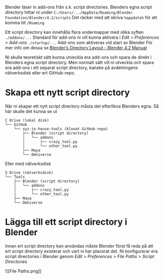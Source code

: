 Blender läser in add-ons från s.k. script directories. Blenders egna script directory hittar ni under
`C:/Users/.../AppData/Roaming/Blender Foundation/Blender/4.2/scripts`
Det räcker med att skriva `%appdata%` för att komma till `/Roaming`

Ett script directory kan innehålla flera undermappar med olika syften
`./addons/...` Standard för add-ons ni vill kunna aktivera i _Edit > Preferences > Add-ons_
`./startup/...` Add-ons som aktiveras vid start av Blender
För mer info om dessa se [Blender’s Directory Layout - Blender 4.2 Manual](https://docs.blender.org/manual/en/latest/advanced/blender_directory_layout.html#path-layout)

Ni skulle teoretiskt sätt kunna utveckla era add-ons och spara de direkt i Blenders egna script directory. Men normalt sätt vill ni utveckla och spara era add-ons i ett separat script directory, kanske på avdelningens nätverksdisk eller ert GitHub-repo.
# Skapa ett nytt script directory
När ni skapar ett nytt script directory måsta det efterlikna Blenders egna.
Så här skulle det kunna se ut
```
C Drive (lokal disk)
└── GitHub
    └── xyz-in-house-tools (klonat GitHub-repo)
        ├── Blender (script directory)
        │   └── addons
        │       ├── crazy_tool.py
        │       └── other_tool.py
        ├── Maya
        └── Omniverse
```
Eller med nätverksdisk
```
S Drive (nätverksdisk)
└── Tools
    ├── Blender (script directory)
    │   └── addons
    │       ├── crazy_tool.py
    │       └── other_tool.py
    ├── Maya
    └── Omniverse
```
# Lägga till ett script directory i Blender
Innan ert script directory kan användas måste Blender först få reda på att ert script directory existerar och vart ni har placerat det. Ni konfigurerar era script directories i Blender genom
_Edit > Preferences > File Paths > Script Directories_

![[File Paths.png]]


